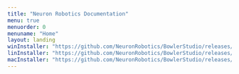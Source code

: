```yaml
---
title: "Neuron Robotics Documentation"
menu: true
menuorder: 0
menuname: "Home"
layout: landing
winInstaller: "https://github.com/NeuronRobotics/BowlerStudio/releases/download/0.2.9/Windows-BowlerStudio-0.2.9.exe"
linInstaller: "https://github.com/NeuronRobotics/BowlerStudio/releases/download/0.2.9/Ubuntu-BowlerStudio-0.2.9.deb"
macInstaller: "https://github.com/NeuronRobotics/BowlerStudio/releases/download/0.2.9/MacOSX-BowlerStudio-0.2.9.zip"
---
```


